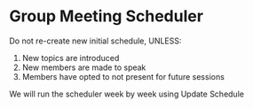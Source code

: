# Group Meeting Scheduler

Do not re-create new initial schedule, UNLESS:

1. New topics are introduced
2. New members are made to speak
3. Members have opted to not present for future sessions

We will run the scheduler week by week using Update Schedule












